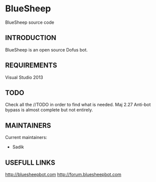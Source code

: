 # BlueSheep
BlueSheep source code

INTRODUCTION
------------

BlueSheep is an open source Dofus bot.

REQUIREMENTS
------------
Visual Studio 2013

TODO
----
Check all the //TODO in order to find what is needed.
Maj 2.27
Anti-bot bypass is almost complete but not entirely.

MAINTAINERS
-----------
Current maintainers:
- Sadik

USEFULL LINKS
-------------
http://bluesheepbot.com
http://forum.bluesheepbot.com
